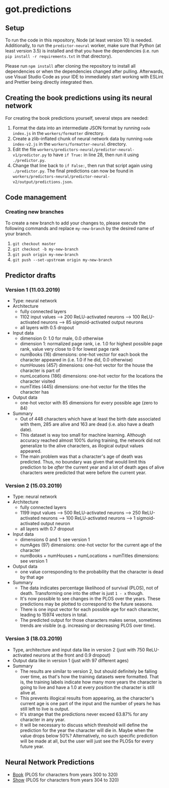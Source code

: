 # got.predictions

## Setup

To run the code in this repository, Node (at least version 10) is needed. Additionally, to run the `predictor-neural` worker, make sure that Python (at least version 3.5) is installed and that you have the dependencies (i.e. run `pip install -r requirements.txt` in that directory).

Please run `npm install` after cloning the repository to install all dependencies or when the dependencies changed after pulling. Afterwards, use Visual Studio Code as your IDE to immediately start working with ESLint and Prettier being directly integrated then.

## Creating the book predictions using its neural network

For creating the book predictions yourself, several steps are needed:

1. Format the data into an intermediate JSON format by running `node index.js` in the `workers/formatter` directory.
2. Create a zlib-inflated chunk of neural network data by running `node index-v2.js` in the `workers/formatter-neural` directory.
3. Edit the file `workers/predictors-neural/predictor-neural-v1/predictor.py` to have `if True:` in line 28, then run it using `./predictor.py`.
4. Change that line back to `if False:`, then run that script again using `./predictor.py`. The final predictions can now be found in `workers/predictors-neural/predictor-neural-v2/output/predictions.json`.

## Code management

### Creating new branches

To create a new branch to add your changes to, please execute the following commands and replace `my-new-branch` by the desired name of your branch.

1. `git checkout master`
2. `git checkout -b my-new-branch`
3. `git push origin my-new-branch`
4. `git push --set-upstream origin my-new-branch`

## Predictor drafts

### Version 1 (11.03.2019)

- Type: neural network
- Architecture
  - fully connected layers
  - 1102 input values --> 200 ReLU-activated neurons --> 100 ReLU-activated neurons --> 85 sigmoid-activated output neurons
  - all layers with 0.5 dropout
- Input data
  - dimension 0: 1.0 for male, 0.0 otherwise
  - dimension 1: normalized page rank, i.e. 1.0 for highest possible page rank, value very close to 0 for lowest page rank
  - numBooks (16) dimensions: one-hot vector for each book the character appeared in (i.e. 1.0 if he did, 0.0 otherwise)
  - numHouses (457) dimensions: one-hot vector for the house the character is part of
  - numLocations (186) dimensions: one-hot vector for the locations the character visited
  - numTitles (445) dimensions: one-hot vector for the titles the character has
- Output data
  - one-hot vector with 85 dimensions for every possible age (zero to 84)
- Summary
  - Out of 448 characters which have at least the birth date associated with them, 285 are alive and 163 are dead (i.e. also have a death date).
  - This dataset is way too small for machine learning. Although accuracy reached almost 100% during training, the network did not generalize to the alive characters, as illogical output values appeared.
  - The main problem was that a character's age of death was predicted. Thus, no boundary was given that would limit this prediction to be _after_ the current year and a lot of death ages of alive characters were predicted that were before the current year.

### Version 2 (15.03.2019)

- Type: neural network
- Architecture
  - fully connected layers
  - 1199 input values --> 500 ReLU-activated neurons --> 250 ReLU-activated neurons --> 100 ReLU-activated neurons --> 1 sigmoid-activated output neuron
  - all layers with 0.7 dropout
- Input data
  - dimensions 0 and 1: see version 1
  - numAges (97) dimensions: one-hot vector for the current age of the character
  - numBooks + numHouses + numLocations + numTitles dimensions: see version 1
- Output data
  - one value corresponding to the probability that the character is dead by that age
- Summary
  - The data indicates percentage likelihood of survival (PLOS), not of death. Transforming one into the other is just `1 - x` though.
  - It's now possible to see changes in the PLOS over the years. These predictions may be plotted to correspond to the future seasons.
  - There is one input vector for each possible age for each character, leading to 15974 vectors in total.
  - The predicted output for those characters makes sense, sometimes trends are visible (e.g. increasing or decreasing PLOS over time).

### Version 3 (18.03.2019)

- Type, architecture and input data like in version 2 (just with 750 ReLU-activated neurons at the front and 0.9 dropout)
- Output data like in version 1 (just with 97 different ages)
- Summary
  - The results are similar to version 2, but should definitely be falling over time, as that's how the training datasets were formatted. That is, the training labels indicate how many more years the character is going to live and have a 1.0 at every position the character is still alive at.
  - This prevents illogical results from appearing, as the character's current age is one part of the input and the number of years he has still left to live is output.
  - It's strange that the predictions never exceed 63.87% for any character in any year.
  - It will be necessary to discuss which threshold will define the prediction for the year the character will die in. Maybe when the value drops below 50%? Alternatively, no such specific prediction will be made at all, but the user will just see the PLOSs for every future year.

## Neural Network Predictions

- [Book](workers/predictors-neural/predictor-neural-v2/output/predictions.json) (PLOS for characters from years 300 to 320)
- [Show](workers/predictors-neural/predictor-neural-show-v1/output/predictions.json) (PLOS for characters from years 304 to 320)
